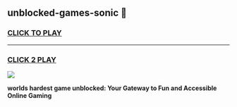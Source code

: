 
## unblocked-games-sonic 👋
<h3>
<a href="https://premium.freeplayer.one?title=unblocked-games-sonic&ref=14F">CLICK TO PLAY</a></h3>
<hr>

<h3>
<a href="https://premium.freeplayer.one?title=unblocked-games-sonic&ref=14F">CLICK 2 PLAY</a>
  
</h3>

<a href="https://premium.freeplayer.one?title=unblocked-games-sonic&ref=12F/"><img src="https://clearcache.store/games.png"></a>


**worlds hardest game unblocked: Your Gateway to Fun and Accessible Online Gaming**
